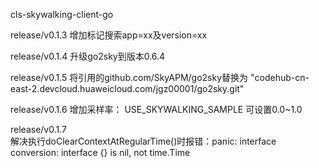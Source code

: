 cls-skywalking-client-go


release/v0.1.3
 增加标记搜索app=xx及version=xx
 
 release/v0.1.4
  升级go2sky到版本0.6.4
  
 release/v0.1.5
    将引用的github.com/SkyAPM/go2sky替换为 "codehub-cn-east-2.devcloud.huaweicloud.com/jgz00001/go2sky.git"
    
 release/v0.1.6
    增加采样率： USE_SKYWALKING_SAMPLE 可设置0.0~1.0
    
 release/v0.1.7  
    解决执行doClearContextAtRegularTime()时报错：panic: interface conversion: interface {} is nil, not time.Time

